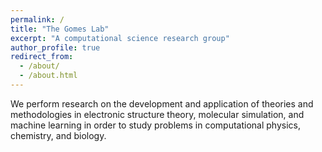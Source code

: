 ```yaml
---
permalink: /
title: "The Gomes Lab"
excerpt: "A computational science research group"
author_profile: true
redirect_from: 
  - /about/
  - /about.html
---
```


We perform research on the development and application of theories and methodologies in electronic structure theory, molecular simulation, and machine learning in order to study problems in computational physics, chemistry, and biology.
